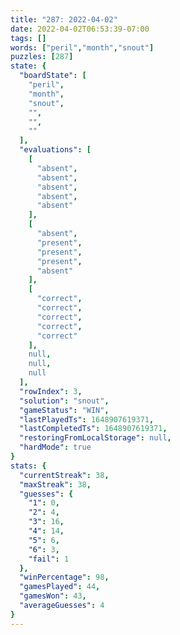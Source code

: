 ```yaml
---
title: "287: 2022-04-02"
date: 2022-04-02T06:53:39-07:00
tags: []
words: ["peril","month","snout"]
puzzles: [287]
state: {
  "boardState": [
    "peril",
    "month",
    "snout",
    "",
    "",
    ""
  ],
  "evaluations": [
    [
      "absent",
      "absent",
      "absent",
      "absent",
      "absent"
    ],
    [
      "absent",
      "present",
      "present",
      "present",
      "absent"
    ],
    [
      "correct",
      "correct",
      "correct",
      "correct",
      "correct"
    ],
    null,
    null,
    null
  ],
  "rowIndex": 3,
  "solution": "snout",
  "gameStatus": "WIN",
  "lastPlayedTs": 1648907619371,
  "lastCompletedTs": 1648907619371,
  "restoringFromLocalStorage": null,
  "hardMode": true
}
stats: {
  "currentStreak": 38,
  "maxStreak": 38,
  "guesses": {
    "1": 0,
    "2": 4,
    "3": 16,
    "4": 14,
    "5": 6,
    "6": 3,
    "fail": 1
  },
  "winPercentage": 98,
  "gamesPlayed": 44,
  "gamesWon": 43,
  "averageGuesses": 4
}
---
```


<!-- more -->
